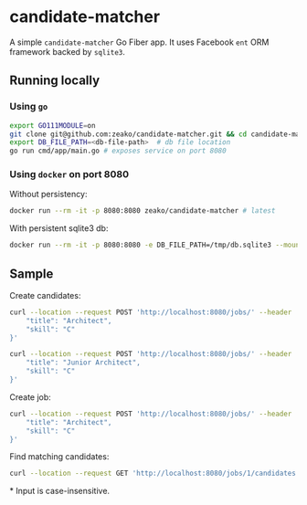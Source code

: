 # candidate-matcher
A simple `candidate-matcher` Go Fiber app. It uses Facebook `ent` ORM framework backed by `sqlite3`.

## Running locally

### Using `go`
```sh
export GO111MODULE=on
git clone git@github.com:zeako/candidate-matcher.git && cd candidate-matcher
export DB_FILE_PATH=<db-file-path>  # db file location
go run cmd/app/main.go # exposes service on port 8080
```

### Using `docker` on port 8080
Without persistency:
```sh
docker run --rm -it -p 8080:8080 zeako/candidate-matcher # latest
```

With persistent sqlite3 db:
```sh
docker run --rm -it -p 8080:8080 -e DB_FILE_PATH=/tmp/db.sqlite3 --mount type=bind,source=<dna-file-path>,target=/tmp/db.sqlite3 zeako/candidate-matcher # latest
```

## Sample
Create candidates:
```sh
curl --location --request POST 'http://localhost:8080/jobs/' --header 'Content-Type: application/json' --data-raw '{
    "title": "Architect",
    "skill": "C"
}'

curl --location --request POST 'http://localhost:8080/jobs/' --header 'Content-Type: application/json' --data-raw '{
    "title": "Junior Architect",
    "skill": "C"
}'
```

Create job:
```sh
curl --location --request POST 'http://localhost:8080/jobs/' --header 'Content-Type: application/json' --data-raw '{
    "title": "Architect",
    "skill": "C"
}'
```

Find matching candidates:
```sh
curl --location --request GET 'http://localhost:8080/jobs/1/candidates'
```

\* Input is case-insensitive.
